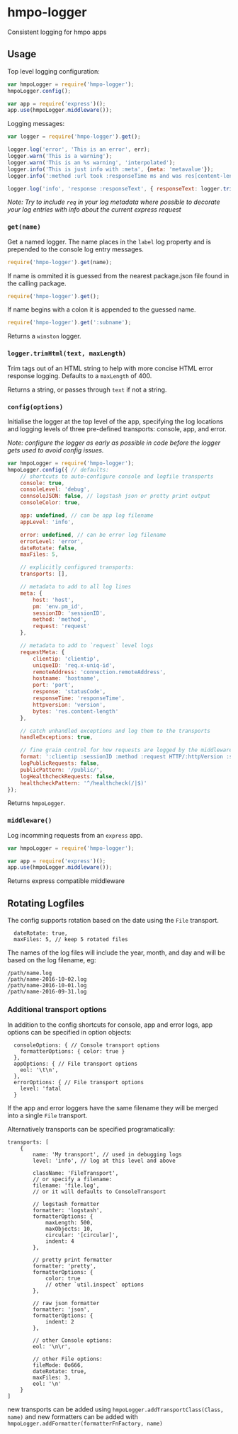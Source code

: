 # hmpo-logger
Consistent logging for hmpo apps

## Usage

Top level logging configuration:
```javascript
var hmpoLogger = require('hmpo-logger');
hmpoLogger.config();

var app = require('express')();
app.use(hmpoLogger.middleware());
```

Logging messages:
```javascript
var logger = require('hmpo-logger').get();

logger.log('error', 'This is an error', err);
logger.warn('This is a warning');
logger.warn('This is an %s warning', 'interpolated');
logger.info('This is just info with :meta', {meta: 'metavalue'});
logger.info(':method :url took :responseTime ms and was res[content-length] bytes', {req, res});

logger.log('info', 'response :responseText', { responseText: logger.trimHtml(htmlBody, 100)});
```

*Note: Try to include `req` in your log metadata where possible to decorate your log entries with info about the current express request*

### `get(name)`

Get a named logger. The name places in the `label` log property and is prepended to the console log entry messages.

```javascript
require('hmpo-logger').get(name);
```

If name is ommited it is guessed from the nearest package.json file found in the calling package.
```javascript
require('hmpo-logger').get();
```

If name begins with a colon it is appended to the guessed name.
```javascript
require('hmpo-logger').get(':subname');
```
Returns a `winston` logger.

### `logger.trimHtml(text, maxLength)`

Trim tags out of an HTML string to help with more concise HTML error response logging. Defaults to a `maxLength` of 400.

Returns a string, or passes through `text` if not a string.


### `config(options)`

Initialise the logger at the top level of the app, specifying the log locations and logging levels of three pre-defined transports: console, app, and error.

*Note: configure the logger as early as possible in code before the logger gets used to avoid config issues.*

```javascript
var hmpoLogger = require('hmpo-logger');
hmpoLogger.config({ // defaults:
    // shortcuts to auto-configure console and logfile transports
    console: true,
    consoleLevel: 'debug',
    connsoleJSON: false, // logstash json or pretty print output
    consoleColor: true,

    app: undefined, // can be app log filename
    appLevel: 'info',

    error: undefined, // can be error log filename
    errorLevel: 'error',
    dateRotate: false,
    maxFiles: 5,

    // explicitly configured transports:
    transports: [],

    // metadata to add to all log lines
    meta: {
        host: 'host',
        pm: 'env.pm_id',
        sessionID: 'sessionID',
        method: 'method',
        request: 'request'
    },

    // metadata to add to `request` level logs
    requestMeta: {
        clientip: 'clientip',
        uniqueID: 'req.x-uniq-id',
        remoteAddress: 'connection.remoteAddress',
        hostname: 'hostname',
        port: 'port',
        response: 'statusCode',
        responseTime: 'responseTime',
        httpversion: 'version',
        bytes: 'res.content-length'
    },

    // catch unhandled exceptions and log them to the transports
    handleExceptions: true,

    // fine grain control for how requests are logged by the middleware method
    format: ':clientip :sessionID :method :request HTTP/:httpVersion :statusCode :res[content-length] - :responseTime ms',
    logPublicRequests: false,
    publicPattern: '/public/',
    logHealthcheckRequests: false,
    healthcheckPattern: '^/healthcheck(/|$)'
});
```

Returns `hmpoLogger`.

### `middleware()`

Log incomming requests from an `express` app.

```javascript
var hmpoLogger = require('hmpo-logger');

var app = require('express')();
app.use(hmpoLogger.middleware());
```

Returns express compatible middleware

## Rotating Logfiles

The config supports rotation based on the date using the `File` transport.

```
  dateRotate: true,
  maxFiles: 5, // keep 5 rotated files
```
The names of the log files will include the year, month, and day and will be based on the log filename, eg:
```
/path/name.log
/path/name-2016-10-02.log
/path/name-2016-10-01.log
/path/name-2016-09-31.log
```

### Additional transport options
In addition to the config shortcuts for console, app and error logs, app options can be specified in option objects:
```
  consoleOptions: { // Console transport options
    formatterOptions: { color: true }
  },
  appOptions: { // File transport options
    eol: '\t\n',
  },
  errorOptions: { // File transport options
    level: 'fatal
  }
```

If the app and error loggers have the same filename they will be merged into a single `File` transport.

Alternatively transports can be specified programatically:

```
transports: [
    {
        name: 'My transport', // used in debugging logs
        level: 'info', // log at this level and above

        className: 'FileTransport',
        // or specify a filename:
        filename: 'file.log',
        // or it will defaults to ConsoleTransport

        // logstash formatter
        formatter: 'logstash',
        formatterOptions: {
            maxLength: 500,
            maxObjects: 10,
            circular: '[circular]',
            indent: 4
        },

        // pretty print formatter
        formatter: 'pretty',
        formatterOptions: {
            color: true
            // other `util.inspect` options
        },

        // raw json formatter
        formatter: 'json',
        formatterOptions: {
            indent: 2
        },

        // other Console options:
        eol: '\n\r',

        // other File options:
        fileMode: 0o666,
        dateRotate: true,
        maxFiles: 3,
        eol: '\n'
    }
]
```

new transports can be added using `hmpoLogger.addTransportClass(Class, name)` and new formatters can be added with `hmpoLogger.addFormatter(formatterFnFactory, name)`
